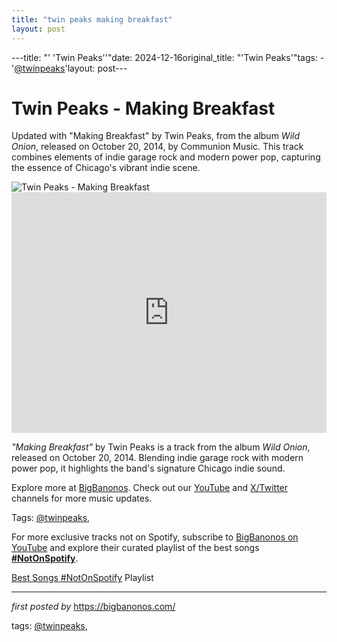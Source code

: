 ```yaml
---
title: "twin peaks making breakfast"
layout: post
---
```

---title: "' 'Twin Peaks''"date: 2024-12-16original_title: "'Twin Peaks'"tags:  - '[@twinpeaks](/tags/twinpeaks/)'layout: post---<!-- Title of the Post --><h1 >Twin Peaks - Making Breakfast</h1> <!-- Introductory Text --><p >Updated with "Making Breakfast" by Twin Peaks, from the album *Wild Onion*, released on October 20, 2014, by Communion Music. This track combines elements of indie garage rock and modern power pop, capturing the essence of Chicago's vibrant indie scene.</p> <!-- Featured Image --><div > <img src="https://f4.bcbits.com/img/a1068399208_65" alt="Twin Peaks - Making Breakfast" /></div> <!-- YouTube Video Embed --><div > <iframe width="100%" height="385" src="https://www.youtube.com/embed/tl9SRsPbWLM" title="Twin Peaks - 'Making Breakfast' [Official Video]" frameborder="0" allow="accelerometer; autoplay; clipboard-write; encrypted-media; gyroscope; picture-in-picture; web-share" referrerpolicy="strict-origin-when-cross-origin" allowfullscreen></iframe></div> <!-- Song Information --><div > <p><em>"Making Breakfast"</em> by Twin Peaks is a track from the album *Wild Onion*, released on October 20, 2014. Blending indie garage rock with modern power pop, it highlights the band's signature Chicago indie sound.</p></div> <!-- Footer Links --><div > <p>Explore more at <a href="https://bigbanonos.com/" target="_blank">BigBanonos</a>. Check out our <a href="https://www.youtube.com/[@BigBanonos](/tags/BigBanonos/)" target="_blank">YouTube</a> and <a href="https://x.com/bigbanonos" target="_blank">X/Twitter</a> channels for more music updates.</p></div> <!-- Tags --><p >Tags: [@twinpeaks](/tags/twinpeaks/),</p><!--Subscribe and Playlist Links--><div>    <p>For more exclusive tracks not on Spotify, subscribe to <a href="https://www.youtube.com/[@BigBanonos](/tags/BigBanonos/)" target="_blank">BigBanonos on YouTube</a> and explore their curated playlist of the best songs <strong>[#NotOnSpotify](/tags/NotOnSpotify/)</strong>.</p>    <p><a href="https://www.youtube.com/playlist?list=PLtuNtuTatqI0kFahUCbtbfenC_ET5O_tr" target="_blank">Best Songs [#NotOnSpotify](/tags/NotOnSpotify/) Playlist<br /></a></p></div><hr /><p><em>first posted by</em> <a href="https://bigbanonos.com/" rel="noopener" target="_new">https://bigbanonos.com/</a></p><p>tags: [@twinpeaks](/tags/twinpeaks/),</p>